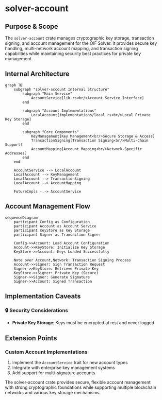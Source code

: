 # solver-account

## Purpose & Scope

The `solver-account` crate manages cryptographic key storage, transaction signing, and account management for the OIF Solver. It provides secure key handling, multi-network account mapping, and transaction signing capabilities while maintaining security best practices for private key management.

## Internal Architecture

```mermaid
graph TB
    subgraph "solver-account Internal Structure"
        subgraph "Main Service"
            AccountService[lib.rs<br/>Account Service Interface]
        end

        subgraph "Account Implementations"
            LocalAccount[implementations/local.rs<br/>Local Private Key Storage]
        end

        subgraph "Core Components"
            KeyManagement[Key Management<br/>Secure Storage & Access]
            TransactionSigning[Transaction Signing<br/>Multi-Chain Support]
            AccountMapping[Account Mapping<br/>Network-Specific Addresses]
        end
    end

    AccountService --> LocalAccount
    LocalAccount --> KeyManagement
    LocalAccount --> TransactionSigning
    LocalAccount --> AccountMapping

    FutureImpls -.-> AccountService
```

## Account Management Flow

```mermaid
sequenceDiagram
    participant Config as Configuration
    participant Account as Account Service
    participant KeyStore as Key Storage
    participant Signer as Transaction Signer

    Config->>Account: Load Account Configuration
    Account->>KeyStore: Initialize Key Storage
    KeyStore->>Account: Keys Loaded Successfully

    Note over Account,Network: Transaction Signing Process
    Account->>Signer: Sign Transaction Request
    Signer->>KeyStore: Retrieve Private Key
    KeyStore->>Signer: Private Key (Secure)
    Signer->>Signer: Generate Signature
    Signer->>Account: Signed Transaction
```

## Implementation Caveats

### 🔒 Security Considerations

- **Private Key Storage**: Keys must be encrypted at rest and never logged

## Extension Points

### Custom Account Implementations

1. Implement the `AccountService` trait for new account types
2. Integrate with enterprise key management systems
3. Add support for multi-signature accounts

The solver-account crate provides secure, flexible account management with strong cryptographic foundations while supporting multiple blockchain networks and various key storage mechanisms.
